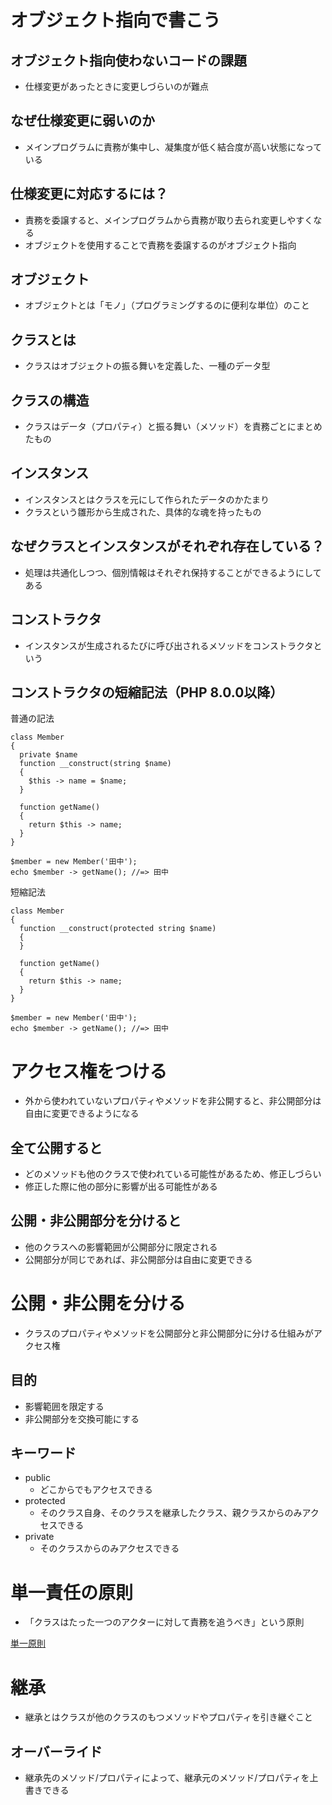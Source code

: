 # オブジェクト指向で書こう

## オブジェクト指向使わないコードの課題
  - 仕様変更があったときに変更しづらいのが難点

## なぜ仕様変更に弱いのか
  - メインプログラムに責務が集中し、凝集度が低く結合度が高い状態になっている

## 仕様変更に対応するには？
  - 責務を委譲すると、メインプログラムから責務が取り去られ変更しやすくなる
  - オブジェクトを使用することで責務を委譲するのがオブジェクト指向

## オブジェクト
  - オブジェクトとは「モノ」（プログラミングするのに便利な単位）のこと

## クラスとは
  - クラスはオブジェクトの振る舞いを定義した、一種のデータ型

## クラスの構造
  - クラスはデータ（プロパティ）と振る舞い（メソッド）を責務ごとにまとめたもの

## インスタンス
  - インスタンスとはクラスを元にして作られたデータのかたまり
  - クラスという雛形から生成された、具体的な魂を持ったもの

## なぜクラスとインスタンスがそれぞれ存在している？
  - 処理は共通化しつつ、個別情報はそれぞれ保持することができるようにしてある

## コンストラクタ
  - インスタンスが生成されるたびに呼び出されるメソッドをコンストラクタという

## コンストラクタの短縮記法（PHP 8.0.0以降）

普通の記法
```
class Member
{
  private $name
  function __construct(string $name)
  {
    $this -> name = $name;
  }

  function getName()
  {
    return $this -> name;
  }
}

$member = new Member('田中');
echo $member -> getName(); //=> 田中

```

短縮記法
```
class Member
{
  function __construct(protected string $name)
  {
  }

  function getName()
  {
    return $this -> name;
  }
}

$member = new Member('田中');
echo $member -> getName(); //=> 田中

```


# アクセス権をつける

  - 外から使われていないプロパティやメソッドを非公開すると、非公開部分は自由に変更できるようになる

## 全て公開すると
  - どのメソッドも他のクラスで使われている可能性があるため、修正しづらい
  - 修正した際に他の部分に影響が出る可能性がある

## 公開・非公開部分を分けると
  - 他のクラスへの影響範囲が公開部分に限定される
  - 公開部分が同じであれば、非公開部分は自由に変更できる

# 公開・非公開を分ける
  - クラスのプロパティやメソッドを公開部分と非公開部分に分ける仕組みがアクセス権

## 目的
  - 影響範囲を限定する
  - 非公開部分を交換可能にする

## キーワード
  - public
    - どこからでもアクセスできる
  - protected
    - そのクラス自身、そのクラスを継承したクラス、親クラスからのみアクセスできる
  - private
    - そのクラスからのみアクセスできる

# 単一責任の原則
  - 「クラスはたった一つのアクターに対して責務を追うべき」という原則

[単一原則](/../nagatakMemo/dokugakuEngineer/imgs/単一原則.png)

# 継承
  - 継承とはクラスが他のクラスのもつメソッドやプロパティを引き継ぐこと

## オーバーライド
  - 継承先のメソッド/プロパティによって、継承元のメソッド/プロパティを上書きできる
